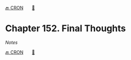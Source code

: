 [🔙 CRON][previous-chapter]&nbsp;&nbsp;&nbsp;&nbsp;&nbsp;&nbsp;&nbsp;[🏡][readme]

# Chapter 152. Final Thoughts

_Notes_

[🔙 CRON][previous-chapter]&nbsp;&nbsp;&nbsp;&nbsp;&nbsp;&nbsp;&nbsp;[🏡][readme]

[readme]: README.md
[previous-chapter]: ch151-cron.md
